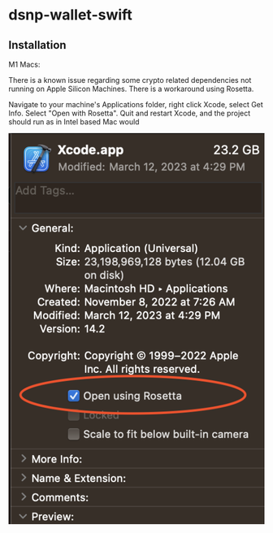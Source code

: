 # dsnp-wallet-swift

## Installation

M1 Macs:

There is a known issue regarding some crypto related dependencies not running on Apple Silicon Machines. There is a workaround using Rosetta.

Navigate to your machine's Applications folder, right click Xcode, select Get Info. Select "Open with Rosetta". Quit and restart Xcode, and the project should run as in Intel based Mac would 

![Rosetta](./docs/rosettaInfo.png)




